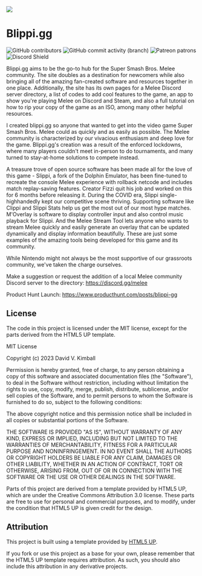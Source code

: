 <img src="https://raw.githubusercontent.com/davidvkimball/blippi/master/images/Profile.gif">

# Blippi.gg
![GitHub contributors](https://img.shields.io/github/contributors/davidvkimball/blippi)
![GitHub commit activity (branch)](https://img.shields.io/github/commit-activity/y/davidvkimball/blippi/master)
![Patreon patrons](https://img.shields.io/badge/dynamic/json?color=%23e85b46&label=Patreon&query=data.attributes.patron_count&suffix=%20patrons&url=https%3A%2F%2Fwww.patreon.com%2Fapi%2Fcampaigns%2F154730)
![Discord Shield](https://discordapp.com/api/guilds/145784406706094080/widget.png?style=shield)

Blippi.gg aims to be the go-to hub for the Super Smash Bros. Melee community. The site doubles as a destination for newcomers while also bringing all of the amazing fan-created software and resources together in one place. Additionally, the site has its own pages for a Melee Discord server directory, a list of codes to add cool features to the game, an app to show you're playing Melee on Discord and Steam, and also a full tutorial on how to rip your copy of the game as an ISO, among many other helpful resources. 

I created blippi.gg so anyone that wanted to get into the video game Super Smash Bros. Melee could as quickly and as easily as possible. The Melee community is characterized by our vivacious enthusiasm and deep love for the game. Blippi.gg's creation was a result of the enforced lockdowns, where many players couldn't meet in-person to do tournaments, and many turned to stay-at-home solutions to compete instead. 

A treasure trove of open source software has been made all for the love of this game - Slippi, a fork of the Dolphin Emulator, has been fine-tuned to recreate the console Melee experience with rollback netcode and includes match replay-saving features. Creator Fizzi quit his job and worked on this for 6 months before releasing it. During the COVID era, Slippi single-highhandedly kept our competitive scene thriving. Supporting software like Clippi and Slippi Stats help us get the most out of our most hype matches. M'Overlay is software to display controller input and also control music playback for Slippi. And the Melee Stream Tool lets anyone who wants to stream Melee quickly and easily generate an overlay that can be updated dynamically and display information beautifully. These are just some examples of the amazing tools being developed for this game and its community.

While Nintendo might not always be the most supportive of our grassroots community, we've taken the charge ourselves. 

Make a suggestion or request the addition of a local Melee community Discord server to the directory: https://discord.gg/melee

Product Hunt Launch: https://www.producthunt.com/posts/blippi-gg

## License

The code in this project is licensed under the MIT license, except for the parts derived from the HTML5 UP template. 

MIT License

Copyright (c) 2023 David V. Kimball

Permission is hereby granted, free of charge, to any person obtaining a copy
of this software and associated documentation files (the "Software"), to deal
in the Software without restriction, including without limitation the rights
to use, copy, modify, merge, publish, distribute, sublicense, and/or sell
copies of the Software, and to permit persons to whom the Software is
furnished to do so, subject to the following conditions:

The above copyright notice and this permission notice shall be included in all
copies or substantial portions of the Software.

THE SOFTWARE IS PROVIDED "AS IS", WITHOUT WARRANTY OF ANY KIND, EXPRESS OR
IMPLIED, INCLUDING BUT NOT LIMITED TO THE WARRANTIES OF MERCHANTABILITY,
FITNESS FOR A PARTICULAR PURPOSE AND NONINFRINGEMENT. IN NO EVENT SHALL THE
AUTHORS OR COPYRIGHT HOLDERS BE LIABLE FOR ANY CLAIM, DAMAGES OR OTHER
LIABILITY, WHETHER IN AN ACTION OF CONTRACT, TORT OR OTHERWISE, ARISING FROM,
OUT OF OR IN CONNECTION WITH THE SOFTWARE OR THE USE OR OTHER DEALINGS IN THE
SOFTWARE.

Parts of this project are derived from a template provided by HTML5 UP, which are under the Creative Commons Attribution 3.0 license. These parts are free to use for personal and commercial purposes, and to modify, under the condition that HTML5 UP is given credit for the design.

## Attribution

This project is built using a template provided by [HTML5 UP](https://html5up.net/).

If you fork or use this project as a base for your own, please remember that the HTML5 UP template requires attribution. As such, you should also include this attribution in any derivative projects.
